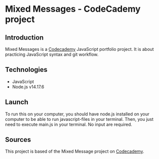  # Mixed Messages - CodeCademy project
 ## Introduction
Mixed Messages is a [Codecademy](https://www.codecademy.com/) JavaScript portfolio project. It is about practicing JavaScript syntax and git workflow.
## Technologies
+ JavaScript
+ Node.js v14.17.6
 ## Launch
 To run this on your computer, you should have node.js installed on your computer to be able to run javascript-files in your terminal.
 Then, you just need to execute main.js in your terminal. No input are required.
 ## Sources
 This project is based of the Mixed Message project on [Codecademy](https://www.codecademy.com/).
